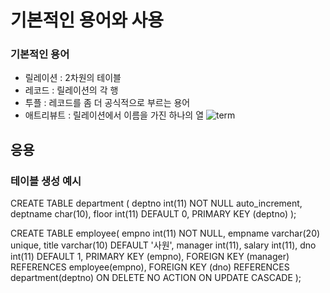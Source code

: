 # 기본적인 용어와 사용

### 기본적인 용어
- 릴레이션 : 2차원의 테이블
- 레코드 : 릴레이션의 각 행
- 투플 : 레코드를 좀 더 공식적으로 부르는 용어
- 애트리뷰트 : 릴레이션에서 이름을 가진 하나의 열
![term](https://user-images.githubusercontent.com/46295659/51072605-ef7f7280-16a6-11e9-9781-0f226362f591.JPG)


## 응용

### 테이블 생성 예시

CREATE TABLE department (
    deptno int(11) NOT NULL auto_increment,
    deptname char(10),
    floor int(11) DEFAULT 0,
    PRIMARY KEY (deptno)
);

CREATE TABLE employee(
    empno int(11) NOT NULL,
    empname varchar(20) unique,
    title varchar(10) DEFAULT '사원',
    manager int(11),
    salary int(11),
    dno int(11) DEFAULT 1,
    PRIMARY KEY (empno),
    FOREIGN KEY (manager) REFERENCES employee(empno),
    FOREIGN KEY (dno) REFERENCES department(deptno)
    ON DELETE NO ACTION
    ON UPDATE CASCADE
);